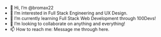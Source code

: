 - 👋 Hi, I’m @bromax22
- 👀 I’m interested in Full Stack Engineering and UX Design.
- 🌱 I’m currently learning Full Stack Web Development through 100Devs!
- 💞️ I’m looking to collaborate on anything and everything!
- 📫 How to reach me: Message me through here.

<!---
bromax22/bromax22 is a ✨ special ✨ repository because its `README.md` (this file) appears on your GitHub profile.
You can click the Preview link to take a look at your changes.
--->
